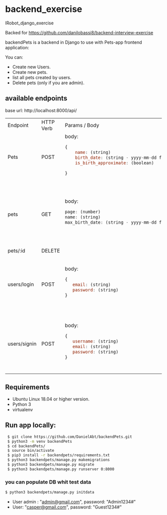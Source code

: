 # backend_exercise
IRobot_django_exercise

Backed for https://github.com/danilobassi8/backend-interview-exercise

backendPets is a backend in Django to use with Pets-app frontend application:

You can:
 - Create new Users. 
 - Create new pets.
 - list all pets created by users.
 - Delete pets (only if you are admin).


## available endpoints

base url: http://localhost:8000/api/

<table>
<tr>
<td> Endpoint </td> <td> HTTP Verb </td> <td> Params / Body </td> <td> Expected response example </td>
</tr>
<tr>
<td> Pets </td>
<td> POST </td>
<td>
body:

```javascript
{
    name: (string)
    birth_date: (string - yyyy-mm-dd format)
    is_birth_approximate: (boolean)

}
```
</td>
<td>

```javascript
{
   birth_date: '2020-06-20',
   id: 25,
   is_birth_approximate: false,
   name: ’Puppy’,
}

```
 </td>
</tr>

<tr>
<td> pets </td>
<td> GET </td>
<td>
body:

```javascript
page: (number)
name: (string)
max_birth_date: (string - yyyy-mm-dd format)

```
</td>
<td>

```javascript
{
   count: 23,
   next: 'http://localhost:8000/api/pets/?page=3',
   previous: ’next: 'http://localhost:8000/api/pets/?page=1',
   results: [
      { id: 1, name: 'perro 1', age: '6 years', is_birth_approximate: false },
      { id: 2, name: 'perro 2', age: '4 months', is_birth_approximate: true },
      { id: 3, name: 'perro 3', age: '3 years and 1 month', is_birth_approximate: false },
      ]
}

```
 </td>
</tr>

</tr>
<tr>
<td> pets/:id </td>
<td> DELETE </td>
<td></td>
<td> status 200 if deleted </td>
</tr>

<tr>
<td> users/login </td>
<td> POST </td>
<td>
body:

```javascript
{
   email: (string)
   password: (string)
}
```

</td>
<td>

```javascript
{
   user: {
      email: 'guest@guest.com',
      first_name: 'guest',
      is_admin: false,
      last_name: 'guest_lastname',
      username: 'guest',
   },
}
```
</td>
</tr>

<tr>
<td> users/signin </td>
<td> POST </td>
<td>
body:

```javascript
{
   username: (string) 
   email: (string)
   password: (string)
}
```

</td>
<td>

```javascript
{
   user: {
      email: 'guest@guest.com',
      first_name: 'guest',
      is_admin: false,
      last_name: 'guest_lastname',
      username: 'guest',
   },
}
```
</td>
</tr>
</table>


## Requirements
 * Ubuntu Linux 18.04 or higher version.
 * Python 3
 * virtualenv


## Run app locally:

```sh
 $ git clone https://github.com/DanielAbt/backendPets.git
 $ python3 -m venv backendPets
 $ cd backendPets/
 $ source bin/activate
 $ pip3 install -r backendpets/requirements.txt
 $ python3 backendpets/manage.py makemigrations
 $ python3 backendpets/manage.py migrate
 $ python3 backendpets/manage.py runserver 0:8000
 ```

 ### you can populate DB whit test data

 ```sh
 $ python3 backendpets/manage.py initdata
 ```

  + User admin : "admin@gmail.com", password: "Admin1234#"
  + User: "casper@gmail.com", password: "Guest1234#"

